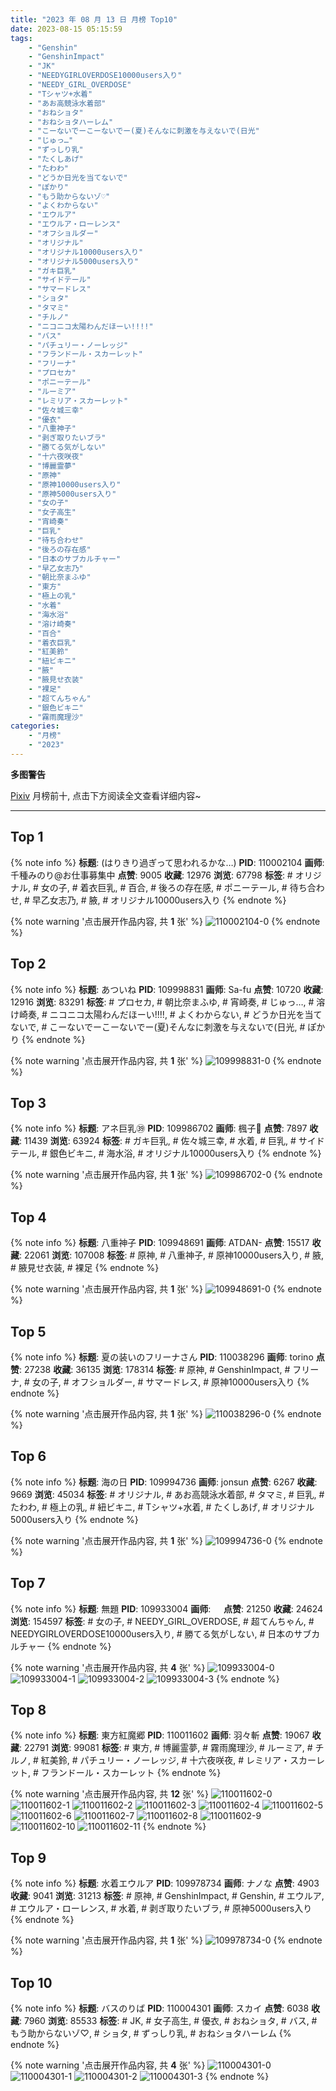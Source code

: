 ```yaml
---
title: "2023 年 08 月 13 日 月榜 Top10"
date: 2023-08-15 05:15:59
tags:
    - "Genshin"
    - "GenshinImpact"
    - "JK"
    - "NEEDYGIRLOVERDOSE10000users入り"
    - "NEEDY_GIRL_OVERDOSE"
    - "Tシャツ+水着"
    - "あお高競泳水着部"
    - "おねショタ"
    - "おねショタハーレム"
    - "こーないでーこーないでー(夏)そんなに刺激を与えないで(日光"
    - "じゅっ…"
    - "ずっしり乳"
    - "たくしあげ"
    - "たわわ"
    - "どうか日光を当てないで"
    - "ぽかり"
    - "もう助からないゾ♡"
    - "よくわからない"
    - "エウルア"
    - "エウルア・ローレンス"
    - "オフショルダー"
    - "オリジナル"
    - "オリジナル10000users入り"
    - "オリジナル5000users入り"
    - "ガキ巨乳"
    - "サイドテール"
    - "サマードレス"
    - "ショタ"
    - "タマミ"
    - "チルノ"
    - "ニコニコ太陽わんだほーい!!!!"
    - "バス"
    - "パチュリー・ノーレッジ"
    - "フランドール・スカーレット"
    - "フリーナ"
    - "プロセカ"
    - "ポニーテール"
    - "ルーミア"
    - "レミリア・スカーレット"
    - "佐々城三幸"
    - "優衣"
    - "八重神子"
    - "剥ぎ取りたいブラ"
    - "勝てる気がしない"
    - "十六夜咲夜"
    - "博麗霊夢"
    - "原神"
    - "原神10000users入り"
    - "原神5000users入り"
    - "女の子"
    - "女子高生"
    - "宵崎奏"
    - "巨乳"
    - "待ち合わせ"
    - "後ろの存在感"
    - "日本のサブカルチャー"
    - "早乙女志乃"
    - "朝比奈まふゆ"
    - "東方"
    - "極上の乳"
    - "水着"
    - "海水浴"
    - "溶け崎奏"
    - "百合"
    - "着衣巨乳"
    - "紅美鈴"
    - "紐ビキニ"
    - "腋"
    - "腋見せ衣装"
    - "裸足"
    - "超てんちゃん"
    - "銀色ビキニ"
    - "霧雨魔理沙"
categories:
    - "月榜"
    - "2023"
---
```


<i class="fa fa-triangle-exclamation"></i>**多图警告**<i class="fa fa-triangle-exclamation"></i>

[Pixiv](https://www.pixiv.net/) 月榜前十, 点击下方阅读全文查看详细内容~

<!-- more -->

---

## Top 1

{% note info %}
**标题**: (はりきり過ぎって思われるかな…)
**PID**: 110002104 **画师**: 千種みのり@お仕事募集中
**点赞**: 9005 **收藏**: 12976 **浏览**: 67798
**标签**: # オリジナル, # 女の子, # 着衣巨乳, # 百合, # 後ろの存在感, # ポニーテール, # 待ち合わせ, # 早乙女志乃, # 腋, # オリジナル10000users入り
{% endnote %}

{% note warning '点击展开作品内容, 共 **1** 张' %}
![110002104-0](https://i.pixiv.re/img-original/img/2023/07/17/19/47/51/110002104_p0.jpg)
{% endnote %}

## Top 2

{% note info %}
**标题**: あついね
**PID**: 109998831 **画师**: Sa-fu
**点赞**: 10720 **收藏**: 12916 **浏览**: 83291
**标签**: # プロセカ, # 朝比奈まふゆ, # 宵崎奏, # じゅっ…, # 溶け崎奏, # ニコニコ太陽わんだほーい!!!!, # よくわからない, # どうか日光を当てないで, # こーないでーこーないでー(夏)そんなに刺激を与えないで(日光, # ぽかり
{% endnote %}

{% note warning '点击展开作品内容, 共 **1** 张' %}
![109998831-0](https://i.pixiv.re/img-original/img/2023/07/17/17/54/17/109998831_p0.jpg)
{% endnote %}

## Top 3

{% note info %}
**标题**: アネ巨乳㊴
**PID**: 109986702 **画师**: 楓子🍁
**点赞**: 7897 **收藏**: 11439 **浏览**: 63924
**标签**: # ガキ巨乳, # 佐々城三幸, # 水着, # 巨乳, # サイドテール, # 銀色ビキニ, # 海水浴, # オリジナル10000users入り
{% endnote %}

{% note warning '点击展开作品内容, 共 **1** 张' %}
![109986702-0](https://i.pixiv.re/img-original/img/2023/07/17/08/00/08/109986702_p0.jpg)
{% endnote %}

## Top 4

{% note info %}
**标题**: 八重神子
**PID**: 109948691 **画师**: ATDAN-
**点赞**: 15517 **收藏**: 22061 **浏览**: 107008
**标签**: # 原神, # 八重神子, # 原神10000users入り, # 腋, # 腋見せ衣装, # 裸足
{% endnote %}

{% note warning '点击展开作品内容, 共 **1** 张' %}
![109948691-0](https://i.pixiv.re/img-original/img/2023/07/16/01/19/12/109948691_p0.jpg)
{% endnote %}

## Top 5

{% note info %}
**标题**: 夏の装いのフリーナさん
**PID**: 110038296 **画师**: torino
**点赞**: 27238 **收藏**: 36135 **浏览**: 178314
**标签**: # 原神, # GenshinImpact, # フリーナ, # 女の子, # オフショルダー, # サマードレス, # 原神10000users入り
{% endnote %}

{% note warning '点击展开作品内容, 共 **1** 张' %}
![110038296-0](https://i.pixiv.re/img-original/img/2023/07/19/09/17/20/110038296_p0.jpg)
{% endnote %}

## Top 6

{% note info %}
**标题**: 海の日
**PID**: 109994736 **画师**: jonsun
**点赞**: 6267 **收藏**: 9669 **浏览**: 45034
**标签**: # オリジナル, # あお高競泳水着部, # タマミ, # 巨乳, # たわわ, # 極上の乳, # 紐ビキニ, # Tシャツ+水着, # たくしあげ, # オリジナル5000users入り
{% endnote %}

{% note warning '点击展开作品内容, 共 **1** 张' %}
![109994736-0](https://i.pixiv.re/img-original/img/2023/07/17/15/00/53/109994736_p0.jpg)
{% endnote %}

## Top 7

{% note info %}
**标题**: 無題
**PID**: 109933004 **画师**: ㅤ
**点赞**: 21250 **收藏**: 24624 **浏览**: 154597
**标签**: # 女の子, # NEEDY_GIRL_OVERDOSE, # 超てんちゃん, # NEEDYGIRLOVERDOSE10000users入り, # 勝てる気がしない, # 日本のサブカルチャー
{% endnote %}

{% note warning '点击展开作品内容, 共 **4** 张' %}
![109933004-0](https://i.pixiv.re/img-original/img/2023/07/15/16/41/24/109933004_p0.png)
![109933004-1](https://i.pixiv.re/img-original/img/2023/07/15/16/41/24/109933004_p1.png)
![109933004-2](https://i.pixiv.re/img-original/img/2023/07/15/16/41/24/109933004_p2.png)
![109933004-3](https://i.pixiv.re/img-original/img/2023/07/15/16/41/24/109933004_p3.png)
{% endnote %}

## Top 8

{% note info %}
**标题**: 東方紅魔郷
**PID**: 110011602 **画师**: 羽々斬
**点赞**: 19067 **收藏**: 22791 **浏览**: 99081
**标签**: # 東方, # 博麗霊夢, # 霧雨魔理沙, # ルーミア, # チルノ, # 紅美鈴, # パチュリー・ノーレッジ, # 十六夜咲夜, # レミリア・スカーレット, # フランドール・スカーレット
{% endnote %}

{% note warning '点击展开作品内容, 共 **12** 张' %}
![110011602-0](https://i.pixiv.re/img-original/img/2023/07/18/00/03/50/110011602_p0.png)
![110011602-1](https://i.pixiv.re/img-original/img/2023/07/18/00/03/50/110011602_p1.png)
![110011602-2](https://i.pixiv.re/img-original/img/2023/07/18/00/03/50/110011602_p2.png)
![110011602-3](https://i.pixiv.re/img-original/img/2023/07/18/00/03/50/110011602_p3.png)
![110011602-4](https://i.pixiv.re/img-original/img/2023/07/18/00/03/50/110011602_p4.png)
![110011602-5](https://i.pixiv.re/img-original/img/2023/07/18/00/03/50/110011602_p5.png)
![110011602-6](https://i.pixiv.re/img-original/img/2023/07/18/00/03/50/110011602_p6.png)
![110011602-7](https://i.pixiv.re/img-original/img/2023/07/18/00/03/50/110011602_p7.png)
![110011602-8](https://i.pixiv.re/img-original/img/2023/07/18/00/03/50/110011602_p8.png)
![110011602-9](https://i.pixiv.re/img-original/img/2023/07/18/00/03/50/110011602_p9.png)
![110011602-10](https://i.pixiv.re/img-original/img/2023/07/18/00/03/50/110011602_p10.png)
![110011602-11](https://i.pixiv.re/img-original/img/2023/07/18/00/03/50/110011602_p11.png)
{% endnote %}

## Top 9

{% note info %}
**标题**: 水着エウルア
**PID**: 109978734 **画师**: ナノな
**点赞**: 4903 **收藏**: 9041 **浏览**: 31213
**标签**: # 原神, # GenshinImpact, # Genshin, # エウルア, # エウルア・ローレンス, # 水着, # 剥ぎ取りたいブラ, # 原神5000users入り
{% endnote %}

{% note warning '点击展开作品内容, 共 **1** 张' %}
![109978734-0](https://i.pixiv.re/img-original/img/2023/07/17/00/03/50/109978734_p0.jpg)
{% endnote %}

## Top 10

{% note info %}
**标题**: バスのりば
**PID**: 110004301 **画师**: スカイ
**点赞**: 6038 **收藏**: 7960 **浏览**: 85533
**标签**: # JK, # 女子高生, # 優衣, # おねショタ, # バス, # もう助からないゾ♡, # ショタ, # ずっしり乳, # おねショタハーレム
{% endnote %}

{% note warning '点击展开作品内容, 共 **4** 张' %}
![110004301-0](https://i.pixiv.re/img-original/img/2023/07/17/20/51/11/110004301_p0.jpg)
![110004301-1](https://i.pixiv.re/img-original/img/2023/07/17/20/51/11/110004301_p1.jpg)
![110004301-2](https://i.pixiv.re/img-original/img/2023/07/17/20/51/11/110004301_p2.jpg)
![110004301-3](https://i.pixiv.re/img-original/img/2023/07/17/20/51/11/110004301_p3.jpg)
{% endnote %}
